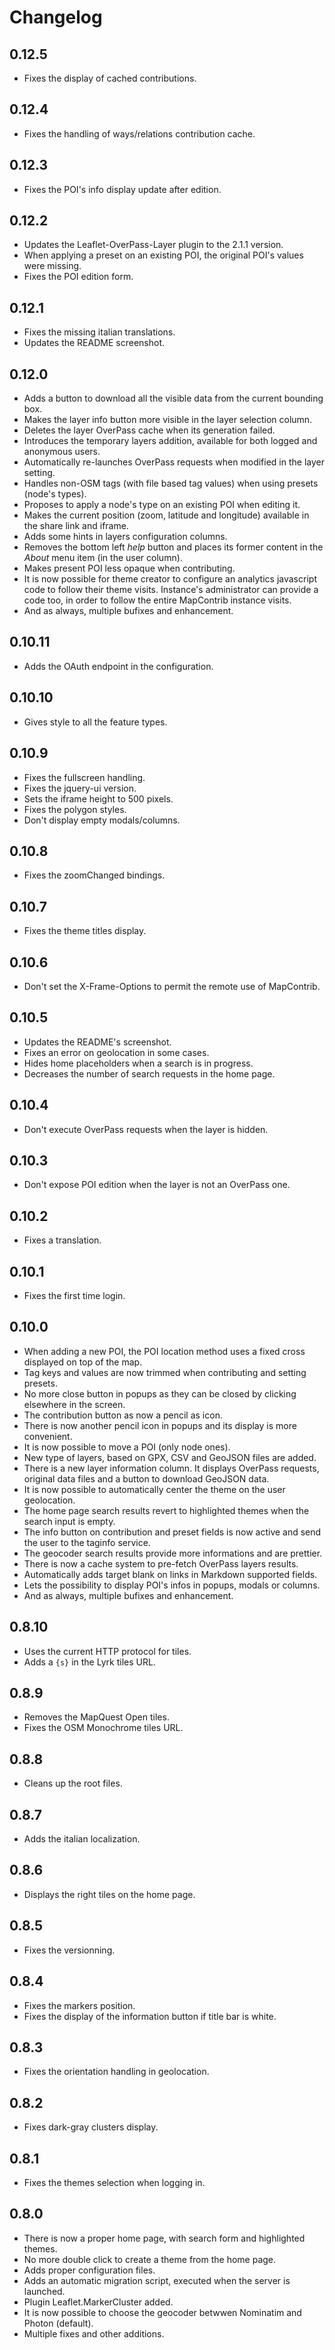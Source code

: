 # Changelog

## 0.12.5

* Fixes the display of cached contributions.

## 0.12.4

* Fixes the handling of ways/relations contribution cache.

## 0.12.3

* Fixes the POI's info display update after edition.

## 0.12.2

* Updates the Leaflet-OverPass-Layer plugin to the 2.1.1 version.
* When applying a preset on an existing POI, the original POI's values were missing.
* Fixes the POI edition form.

## 0.12.1

* Fixes the missing italian translations.
* Updates the README screenshot.

## 0.12.0

* Adds a button to download all the visible data from the current bounding box.
* Makes the layer info button more visible in the layer selection column.
* Deletes the layer OverPass cache when its generation failed.
* Introduces the temporary layers addition, available for both logged and anonymous users.
* Automatically re-launches OverPass requests when modified in the layer setting.
* Handles non-OSM tags (with file based tag values) when using presets (node's types).
* Proposes to apply a node's type on an existing POI when editing it.
* Makes the current position (zoom, latitude and longitude) available in the share link and iframe.
* Adds some hints in layers configuration columns.
* Removes the bottom left *help* button and places its former content in the *About* menu item (in the user column).
* Makes present POI less opaque when contributing.
* It is now possible for theme creator to configure an analytics javascript code to follow their theme visits. Instance's administrator can provide a code too, in order to follow the entire MapContrib instance visits.
* And as always, multiple bufixes and enhancement.

## 0.10.11

* Adds the OAuth endpoint in the configuration.

## 0.10.10

* Gives style to all the feature types.

## 0.10.9

* Fixes the fullscreen handling.
* Fixes the jquery-ui version.
* Sets the iframe height to 500 pixels.
* Fixes the polygon styles.
* Don't display empty modals/columns.

## 0.10.8

* Fixes the zoomChanged bindings.

## 0.10.7

* Fixes the theme titles display.

## 0.10.6

* Don't set the X-Frame-Options to permit the remote use of MapContrib.

## 0.10.5

* Updates the README's screenshot.
* Fixes an error on geolocation in some cases.
* Hides home placeholders when a search is in progress.
* Decreases the number of search requests in the home page.

## 0.10.4

* Don't execute OverPass requests when the layer is hidden.

## 0.10.3

* Don't expose POI edition when the layer is not an OverPass one.

## 0.10.2

* Fixes a translation.

## 0.10.1

* Fixes the first time login.

## 0.10.0

* When adding a new POI, the POI location method uses a fixed cross displayed on top of the map.
* Tag keys and values are now trimmed when contributing and setting presets.
* No more close button in popups as they can be closed by clicking elsewhere in the screen.
* The contribution button as now a pencil as icon.
* There is now another pencil icon in popups and its display is more convenient.
* It is now possible to move a POI (only node ones).
* New type of layers, based on GPX, CSV and GeoJSON files are added.
* There is a new layer information column. It displays OverPass requests, original data files and a button to download GeoJSON data.
* It is now possible to automatically center the theme on the user geolocation.
* The home page search results revert to highlighted themes when the search input is empty.
* The info button on contribution and preset fields is now active and send the user to the taginfo service.
* The geocoder search results provide more informations and are prettier.
* There is now a cache system to pre-fetch OverPass layers results.
* Automatically adds target blank on links in Markdown supported fields.
* Lets the possibility to display POI's infos in popups, modals or columns.
* And as always, multiple bufixes and enhancement.

## 0.8.10

* Uses the current HTTP protocol for tiles.
* Adds a `{s}` in the Lyrk tiles URL.

## 0.8.9

* Removes the MapQuest Open tiles.
* Fixes the OSM Monochrome tiles URL.

## 0.8.8

* Cleans up the root files.

## 0.8.7

* Adds the italian localization.

## 0.8.6

* Displays the right tiles on the home page.

## 0.8.5

* Fixes the versionning.

## 0.8.4

* Fixes the markers position.
* Fixes the display of the information button if title bar is white.

## 0.8.3

* Fixes the orientation handling in geolocation.

## 0.8.2

* Fixes dark-gray clusters display.

## 0.8.1

* Fixes the themes selection when logging in.

## 0.8.0

* There is now a proper home page, with search form and highlighted themes.
* No more double click to create a theme from the home page.
* Adds proper configuration files.
* Adds an automatic migration script, executed when the server is launched.
* Plugin Leaflet.MarkerCluster added.
* It is now possible to choose the geocoder betwwen Nominatim and Photon (default).
* Multiple fixes and other additions.
